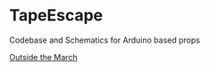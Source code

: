 # TapeEscape

Codebase and Schematics for Arduino based props

[Outside the March](https://outsidethemarch.ca/)
